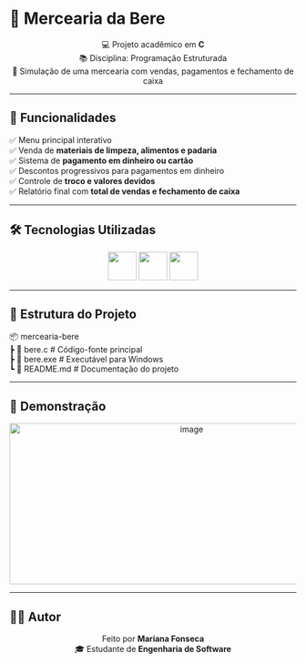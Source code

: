 # 🛒 Mercearia da Bere  

<div align="center">

💻 Projeto acadêmico em **C**  
📚 Disciplina: Programação Estruturada  
🎯 Simulação de uma mercearia com vendas, pagamentos e fechamento de caixa  

</div>

---

## 🚀 Funcionalidades  

✅ Menu principal interativo  
✅ Venda de **materiais de limpeza, alimentos e padaria**  
✅ Sistema de **pagamento em dinheiro ou cartão**  
✅ Descontos progressivos para pagamentos em dinheiro  
✅ Controle de **troco e valores devidos**  
✅ Relatório final com **total de vendas e fechamento de caixa**  

---

## 🛠️ Tecnologias Utilizadas  

<div align="center">

<img src="https://cdn.jsdelivr.net/gh/devicons/devicon/icons/c/c-original.svg" height="50"/>
<img src="https://cdn.jsdelivr.net/gh/devicons/devicon/icons/github/github-original.svg" height="50"/>
<img src="https://cdn.jsdelivr.net/gh/devicons/devicon/icons/vscode/vscode-original.svg" height="50"/>

</div>

---

## 📂 Estrutura do Projeto  

📦 mercearia-bere  
 ┣ 📜 bere.c        # Código-fonte principal  
 ┣ 📜 bere.exe      # Executável para Windows  
 ┗ 📜 README.md     # Documentação do projeto  

---


## 📸 Demonstração  

<p align="center">
<img width="624" height="283" alt="image" src="https://github.com/user-attachments/assets/ac4e620b-e177-472e-8a39-8e62eb7a14fe" />
</p>

---

## 👩‍💻 Autor  

<div align="center">

Feito por **Mariana Fonseca**  
🎓 Estudante de **Engenharia de Software**

</div>
